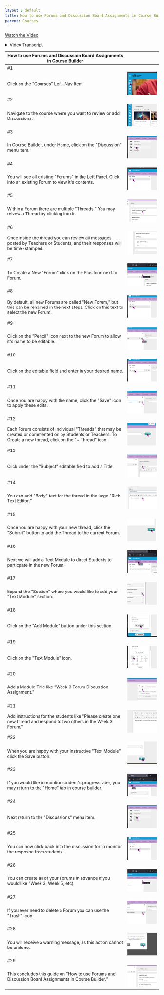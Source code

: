 ```yaml
---
layout : default
title: How to use Forums and Discussion Board Assignments in Course Builder
parent: Courses
---
```

[Watch the Video](https://www.youtube.com/watch?v=eTUQvMMXua0)

<details>
  <summary>Video Transcript</summary>
  This video, I would like to show you how to make a discussion module using the assignment module format and our forum.

~

So, let's come back here to the assignment module. We're back here, we've opened up the assignment module, and we're going to call this discussion post.

~

What would come up then for the student if you're going through the course is you can have these instructions: go to the forum and answer the week one discussion post, submit a document that you've completed the assignment.

~

So that's one thing that the student would know that it's time now to go to the discussion post. Then, as we've seen in the way the assignment module works, afterwards the student would get a short notification: "Thank you for your submission."

~

Now let's go to the forum and show how that works.

~

We're going to go over to the home area and we're going to go through this in a minute. We're going to go to discussion right here, and here's our forums.

~

I'll just open these up and let you see what these look like. So here would be like week one, and we've had some different questions that you can pre-program as to when you want that.

~

When anyone replies, you will see this. There will be application: how would you use the audio module? I'll just say for fun, and let's see what comes up.

~

Then you'll see right here that someone has put their answer in. This also can tell you the time and the date that this was submitted. So, if you have a time period that they have to submit their post by, you'll be able to clarify whether that's occurred.

~

How do you go about making one of these? It's very simple. So let's just hit the plus button, and we're going to go down here to this forum.

~

We're going to give it a title. Its title is going to be "Week Three," and we're going to go ahead and save that. Then we're going to come over here to the thread and open up a thread here.

~

This is going to be "How would you use the multimedia module?" Any sort of question that you want, you can already have those. Then when you submit it and have it here, there it is, it's ready to go.

~

So this is your thread, here's what's on here, and then the students can reply to these.

~

This gives you an opportunity to use this for discussion, for students to come back and forth. Then when you come back here from your content, you will have created this discussion board.

~

That's one of the ways to do it. Now, you do not have to use this assignment module to use the discussion post. You may put something like in text, "Just go to the discussion board and answer this first question." You can do that however you want to do it.

~

Excuse me. Then, that's where you'll be able to see all these forums.

~

You can make these forums ahead of time, and you can have the dates on them. They will all open at the same time, but you can have week one, week two, week three, you can have these already done.

~

Alright, that's how to use the forums and discussion boards to create an opportunity for collaboration.


(Please be aware that this video may not include all the latest updates to the software, but the core functioning is largely unchanged. There also may be some slight difference due to organization-specific customizations. First recorded June 2024.)
</details>

| How to use Forums and Discussion Board Assignments in Course Builder ||
|-|-|
| #1 ||
| Click on the "Courses" Left-Nav Item. |![](How_to_use_Forums_and_Discussion_Board_Assignments_in_Course_Builder-img/01-How_to_use_Forums_and_Discussion_Board_Assignments_in_Course_Builder.png)|
| #2 ||
| Navigate to the course where you want to review or add Discussions. |![](How_to_use_Forums_and_Discussion_Board_Assignments_in_Course_Builder-img/02-How_to_use_Forums_and_Discussion_Board_Assignments_in_Course_Builder.png)|
| #3 ||
| In Course Builder, under Home, click on the "Discussion" menu item. |![](How_to_use_Forums_and_Discussion_Board_Assignments_in_Course_Builder-img/03-How_to_use_Forums_and_Discussion_Board_Assignments_in_Course_Builder.png)|
| #4 ||
| You will see all existing "Forums" in the Left Panel. Click into an existing Forum to view it's contents. |![](How_to_use_Forums_and_Discussion_Board_Assignments_in_Course_Builder-img/04-How_to_use_Forums_and_Discussion_Board_Assignments_in_Course_Builder.png)|
| #5 ||
| Within a Forum there are multiple "Threads." You may reivew a Thread by clicking into it. |![](How_to_use_Forums_and_Discussion_Board_Assignments_in_Course_Builder-img/05-How_to_use_Forums_and_Discussion_Board_Assignments_in_Course_Builder.png)|
| #6 ||
| Once inside the thread you can review all messages posted by Teachers or Students, and their responses will be time-stamped. |![](How_to_use_Forums_and_Discussion_Board_Assignments_in_Course_Builder-img/06-How_to_use_Forums_and_Discussion_Board_Assignments_in_Course_Builder.png)|
| #7 ||
| To Create a New "Forum" click on the Plus Icon next to Forum. |![](How_to_use_Forums_and_Discussion_Board_Assignments_in_Course_Builder-img/07-How_to_use_Forums_and_Discussion_Board_Assignments_in_Course_Builder.png)|
| #8 ||
| By default, all new Forums are called "New Forum," but this can be renamed in the next steps. Click on this text to select the new Forum. |![](How_to_use_Forums_and_Discussion_Board_Assignments_in_Course_Builder-img/08-How_to_use_Forums_and_Discussion_Board_Assignments_in_Course_Builder.png)|
| #9 ||
| Click on the "Pencil" icon next to the new Forum to allow it's name to be editable. |![](How_to_use_Forums_and_Discussion_Board_Assignments_in_Course_Builder-img/09-How_to_use_Forums_and_Discussion_Board_Assignments_in_Course_Builder.png)|
| #10 ||
| Click on the editable field and enter in your desired name. |![](How_to_use_Forums_and_Discussion_Board_Assignments_in_Course_Builder-img/10-How_to_use_Forums_and_Discussion_Board_Assignments_in_Course_Builder.png)|
| #11 ||
| Once you are happy with the name, click the "Save" icon to apply these edits. |![](How_to_use_Forums_and_Discussion_Board_Assignments_in_Course_Builder-img/11-How_to_use_Forums_and_Discussion_Board_Assignments_in_Course_Builder.png)|
| #12 ||
| Each Forum consists of individual "Threads" that may be created or commented on by Students or Teachers. To Create a new thread, click on the "+ Thread" icon. |![](How_to_use_Forums_and_Discussion_Board_Assignments_in_Course_Builder-img/12-How_to_use_Forums_and_Discussion_Board_Assignments_in_Course_Builder.png)|
| #13 ||
| Click under the "Subject" editable field to add a Title. |![](How_to_use_Forums_and_Discussion_Board_Assignments_in_Course_Builder-img/13-How_to_use_Forums_and_Discussion_Board_Assignments_in_Course_Builder.png)|
| #14 ||
| You can add "Body" text for the thread in the large "Rich Text Editor." |![](How_to_use_Forums_and_Discussion_Board_Assignments_in_Course_Builder-img/14-How_to_use_Forums_and_Discussion_Board_Assignments_in_Course_Builder.png)|
| #15 ||
| Once you are happy with your new thread, click the "Submit" button to add the Thread to the current Forum. |![](How_to_use_Forums_and_Discussion_Board_Assignments_in_Course_Builder-img/15-How_to_use_Forums_and_Discussion_Board_Assignments_in_Course_Builder.png)|
| #16 ||
| Next we will add a Text Module to direct Students to particpate in the new Forum. |![](How_to_use_Forums_and_Discussion_Board_Assignments_in_Course_Builder-img/16-How_to_use_Forums_and_Discussion_Board_Assignments_in_Course_Builder.png)|
| #17 ||
| Expand the "Section" where you would like to add your "Text Module" section. |![](How_to_use_Forums_and_Discussion_Board_Assignments_in_Course_Builder-img/17-How_to_use_Forums_and_Discussion_Board_Assignments_in_Course_Builder.png)|
| #18 ||
| Click on the "Add Module" button under this section. |![](How_to_use_Forums_and_Discussion_Board_Assignments_in_Course_Builder-img/18-How_to_use_Forums_and_Discussion_Board_Assignments_in_Course_Builder.png)|
| #19 ||
| Click on the "Text Module" icon. |![](How_to_use_Forums_and_Discussion_Board_Assignments_in_Course_Builder-img/19-How_to_use_Forums_and_Discussion_Board_Assignments_in_Course_Builder.png)|
| #20 ||
| Add a Module Title like "Week 3 Forum Discussion Assignment." |![](How_to_use_Forums_and_Discussion_Board_Assignments_in_Course_Builder-img/20-How_to_use_Forums_and_Discussion_Board_Assignments_in_Course_Builder.png)|
| #21 ||
| Add instructions for the students like "Please create one new thread and respond to two others in the Week 3 Forum." |![](How_to_use_Forums_and_Discussion_Board_Assignments_in_Course_Builder-img/21-How_to_use_Forums_and_Discussion_Board_Assignments_in_Course_Builder.png)|
| #22 ||
| When you are happy with your Instructive "Text Module" click the Save button. |![](How_to_use_Forums_and_Discussion_Board_Assignments_in_Course_Builder-img/22-How_to_use_Forums_and_Discussion_Board_Assignments_in_Course_Builder.png)|
| #23 ||
| If you would like to monitor student's progress later, you may return to the "Home" tab in course builder. |![](How_to_use_Forums_and_Discussion_Board_Assignments_in_Course_Builder-img/23-How_to_use_Forums_and_Discussion_Board_Assignments_in_Course_Builder.png)|
| #24 ||
| Next return to the "Discussions" menu item. |![](How_to_use_Forums_and_Discussion_Board_Assignments_in_Course_Builder-img/24-How_to_use_Forums_and_Discussion_Board_Assignments_in_Course_Builder.png)|
| #25 ||
| You can now click back into the discussion for to monitor the resposne from students. |![](How_to_use_Forums_and_Discussion_Board_Assignments_in_Course_Builder-img/25-How_to_use_Forums_and_Discussion_Board_Assignments_in_Course_Builder.png)|
| #26 ||
| You can create all of your Forums in advance if you would like "Week 3, Week 5, etc) |![](How_to_use_Forums_and_Discussion_Board_Assignments_in_Course_Builder-img/26-How_to_use_Forums_and_Discussion_Board_Assignments_in_Course_Builder.png)|
| #27 ||
| If you ever need to delete a Forum you can use the "Trash" icon. |![](How_to_use_Forums_and_Discussion_Board_Assignments_in_Course_Builder-img/27-How_to_use_Forums_and_Discussion_Board_Assignments_in_Course_Builder.png)|
| #28 ||
| You will receive a warning message, as this action cannot be undone. |![](How_to_use_Forums_and_Discussion_Board_Assignments_in_Course_Builder-img/28-How_to_use_Forums_and_Discussion_Board_Assignments_in_Course_Builder.png)|
| #29 ||
| This concludes this guide on "How to use Forums and Discussion Board Assignments in Course Builder." |![](How_to_use_Forums_and_Discussion_Board_Assignments_in_Course_Builder-img/29-How_to_use_Forums_and_Discussion_Board_Assignments_in_Course_Builder.png)|
